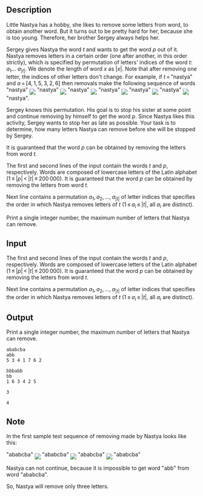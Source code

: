 ## Description

<div><p>Little Nastya has a hobby, she likes to remove some letters from word, to obtain another word. But it turns out to be pretty hard for her, because she is too young. Therefore, her brother Sergey always helps her.</p><p>Sergey gives Nastya the word <span class="tex-span"><i>t</i></span> and wants to get the word <span class="tex-span"><i>p</i></span> out of it. Nastya removes letters in a certain order (one after another, in this order strictly), which is specified by permutation of letters' indices of the word <span class="tex-span"><i>t</i></span>: <span class="tex-span"><i>a</i><sub class="lower-index">1</sub>... <i>a</i><sub class="lower-index">|<i>t</i>|</sub></span>. We denote the length of word <span class="tex-span"><i>x</i></span> as <span class="tex-span">|<i>x</i>|</span>. Note that after removing one letter, the indices of other letters don't change. For example, if <span class="tex-span"><i>t</i> = </span>"<span class="tex-font-style-tt">nastya</span>" and <span class="tex-span"><i>a</i> = [4, 1, 5, 3, 2, 6]</span> then removals make the following sequence of words "<span class="tex-font-style-tt">nastya</span>" <img align="middle" class="tex-formula" src="file://4sdKTjPa.png" style="max-width: 100.0%;max-height: 100.0%;"> "<span class="tex-font-style-tt">nas<span class="tex-font-style-striked">t</span>ya</span>" <img align="middle" class="tex-formula" src="file://pZGvhKpw.png" style="max-width: 100.0%;max-height: 100.0%;"> "<span class="tex-font-style-tt"><span class="tex-font-style-striked">n</span>as<span class="tex-font-style-striked">t</span>ya</span>" <img align="middle" class="tex-formula" src="file://sk07gAkT.png" style="max-width: 100.0%;max-height: 100.0%;"> "<span class="tex-font-style-tt"><span class="tex-font-style-striked">n</span>as<span class="tex-font-style-striked">t</span><span class="tex-font-style-striked">y</span>a</span>" <img align="middle" class="tex-formula" src="file://hXpNZZZp.png" style="max-width: 100.0%;max-height: 100.0%;"> "<span class="tex-font-style-tt"><span class="tex-font-style-striked">n</span>a<span class="tex-font-style-striked">s</span><span class="tex-font-style-striked">t</span><span class="tex-font-style-striked">y</span>a</span>" <img align="middle" class="tex-formula" src="file://bSRj7HgO.png" style="max-width: 100.0%;max-height: 100.0%;"> "<span class="tex-font-style-tt"><span class="tex-font-style-striked">n</span><span class="tex-font-style-striked">a</span><span class="tex-font-style-striked">s</span><span class="tex-font-style-striked">t</span><span class="tex-font-style-striked">y</span>a</span>" <img align="middle" class="tex-formula" src="file://8mTJOxSV.png" style="max-width: 100.0%;max-height: 100.0%;"> "<span class="tex-font-style-tt"><span class="tex-font-style-striked">n</span><span class="tex-font-style-striked">a</span><span class="tex-font-style-striked">s</span><span class="tex-font-style-striked">t</span><span class="tex-font-style-striked">y</span><span class="tex-font-style-striked">a</span></span>".</p><p>Sergey knows this permutation. His goal is to stop his sister at some point and continue removing by himself to get the word <span class="tex-span"><i>p</i></span>. Since Nastya likes this activity, Sergey wants to stop her as late as possible. Your task is to determine, how many letters Nastya can remove before she will be stopped by Sergey.</p><p>It is guaranteed that the word <span class="tex-span"><i>p</i></span> can be obtained by removing the letters from word <span class="tex-span"><i>t</i></span>.</p></div><div class="input-specification"><p>The first and second lines of the input contain the words <span class="tex-span"><i>t</i></span> and <span class="tex-span"><i>p</i></span>, respectively. Words are composed of lowercase letters of the Latin alphabet (<span class="tex-span">1 ≤ |<i>p</i>| &lt; |<i>t</i>| ≤ 200 000</span>). It is guaranteed that the word <span class="tex-span"><i>p</i></span> can be obtained by removing the letters from word <span class="tex-span"><i>t</i></span>.</p><p>Next line contains a permutation <span class="tex-span"><i>a</i><sub class="lower-index">1</sub>, <i>a</i><sub class="lower-index">2</sub>, ..., <i>a</i><sub class="lower-index">|<i>t</i>|</sub></span> of letter indices that specifies the order in which Nastya removes letters of <span class="tex-span"><i>t</i></span> (<span class="tex-span">1 ≤ <i>a</i><sub class="lower-index"><i>i</i></sub> ≤ |<i>t</i>|</span>, all <span class="tex-span"><i>a</i><sub class="lower-index"><i>i</i></sub></span> are distinct).</p></div><div class="output-specification"><p>Print a single integer number, the maximum number of letters that Nastya can remove.</p></div>

## Input

<p>The first and second lines of the input contain the words <span class="tex-span"><i>t</i></span> and <span class="tex-span"><i>p</i></span>, respectively. Words are composed of lowercase letters of the Latin alphabet (<span class="tex-span">1 ≤ |<i>p</i>| &lt; |<i>t</i>| ≤ 200 000</span>). It is guaranteed that the word <span class="tex-span"><i>p</i></span> can be obtained by removing the letters from word <span class="tex-span"><i>t</i></span>.</p><p>Next line contains a permutation <span class="tex-span"><i>a</i><sub class="lower-index">1</sub>, <i>a</i><sub class="lower-index">2</sub>, ..., <i>a</i><sub class="lower-index">|<i>t</i>|</sub></span> of letter indices that specifies the order in which Nastya removes letters of <span class="tex-span"><i>t</i></span> (<span class="tex-span">1 ≤ <i>a</i><sub class="lower-index"><i>i</i></sub> ≤ |<i>t</i>|</span>, all <span class="tex-span"><i>a</i><sub class="lower-index"><i>i</i></sub></span> are distinct).</p>

## Output

<p>Print a single integer number, the maximum number of letters that Nastya can remove.</p>





```input1
ababcba
abb
5 3 4 1 7 6 2

```




```input2
bbbabb
bb
1 6 3 4 2 5

```




```output1
3
```




```output2
4
```



## Note

<p>In the first sample test sequence of removing made by Nastya looks like this:</p><p>"<span class="tex-font-style-tt">ababcba</span>" <img align="middle" class="tex-formula" src="file://uYyb9yY3.png" style="max-width: 100.0%;max-height: 100.0%;"> "<span class="tex-font-style-tt">abab<span class="tex-font-style-striked">c</span>ba</span>" <img align="middle" class="tex-formula" src="file://WyDz1Luv.png" style="max-width: 100.0%;max-height: 100.0%;"> "<span class="tex-font-style-tt">ab<span class="tex-font-style-striked">a</span>b<span class="tex-font-style-striked">c</span>ba</span>" <img align="middle" class="tex-formula" src="file://FIoJ3AR9.png" style="max-width: 100.0%;max-height: 100.0%;"> "<span class="tex-font-style-tt">ab<span class="tex-font-style-striked">a</span><span class="tex-font-style-striked">b</span><span class="tex-font-style-striked">c</span>ba</span>" </p><p>Nastya can not continue, because it is impossible to get word "<span class="tex-font-style-tt">abb</span>" from word "<span class="tex-font-style-tt"><span class="tex-font-style-striked">a</span>b<span class="tex-font-style-striked">a</span><span class="tex-font-style-striked">b</span><span class="tex-font-style-striked">c</span>ba</span>".</p><p>So, Nastya will remove only three letters.</p>
